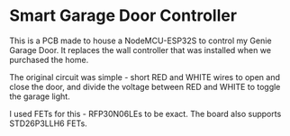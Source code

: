 # Smart Garage Door Controller

This is a PCB made to house a NodeMCU-ESP32S to control my Genie Garage Door. It replaces the wall controller that was installed when we purchased the home.

The original circuit was simple - short RED and WHITE wires to open and close the door, and divide the voltage between RED and WHITE to toggle the garage light.

I used FETs for this - RFP30N06LEs to be exact. The board also supports STD26P3LLH6 FETs.

